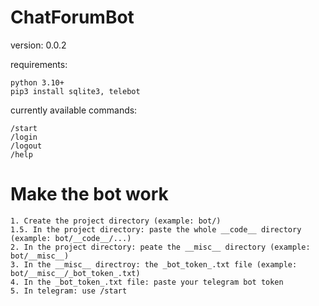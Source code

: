 # ChatForumBot
version: 0.0.2

requirements:
```
python 3.10+
pip3 install sqlite3, telebot
```
currently available commands:
```
/start
/login
/logout
/help
```
# Make the bot work
```
1. Create the project directory (example: bot/)
1.5. In the project directory: paste the whole __code__ directory (example: bot/__code__/...)
2. In the project directory: peate the __misc__ directory (example: bot/__misc__)
3. In the __misc__ directroy: the _bot_token_.txt file (example: bot/__misc__/_bot_token_.txt)
4. In the _bot_token_.txt file: paste your telegram bot token
5. In telegram: use /start
```
